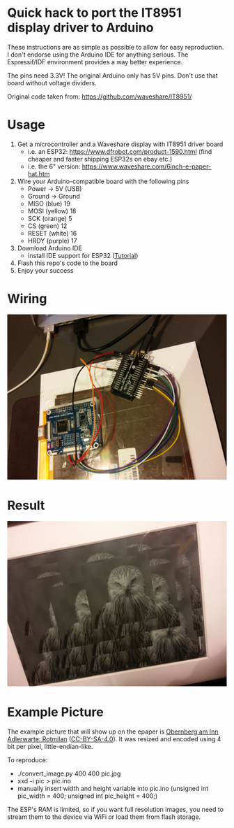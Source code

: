 # Quick hack to port the IT8951 display driver to Arduino
These instructions are as simple as possible to allow for easy reproduction. I don't endorse using the Arduino IDE for anything serious. The Espressif/IDF environment provides a way better experience.

The pins need 3.3V! The original Arduino only has 5V pins. Don't use that board without voltage dividers.

Original code taken from: https://github.com/waveshare/IT8951/

# Usage
1. Get a microcontroller and a Waveshare display with IT8951 driver board
    * i.e. an ESP32: https://www.dfrobot.com/product-1590.html (find cheaper and faster shipping ESP32s on ebay etc.)
    * i.e. the 6" version: https://www.waveshare.com/6inch-e-paper-hat.htm
2. Wire your Arduino-compatible board with the following pins
    * Power -> 5V (USB)
    * Ground -> Ground
    * MISO (blue)   19
    * MOSI (yellow) 18
    * SCK (orange)   5
    * CS (green)    12
    * RESET (white) 16
    * HRDY (purple) 17
3. Download Arduino IDE
    * install IDE support for ESP32 ([Tutorial](https://randomnerdtutorials.com/installing-the-esp32-board-in-arduino-ide-windows-instructions/))
4. Flash this repo's code to the board
5. Enjoy your success

# Wiring
![Wiring](/wiring.jpg)

# Result
![Result](/result.jpg)

# Example Picture
The example picture that will show up on the epaper is [Obernberg am Inn Adlerwarte: Rotmilan](https://commons.wikimedia.org/wiki/File:Obernberg_am_Inn_Adlerwarte_Rotmilan-0136.jpg)
([CC-BY-SA-4.0](https://creativecommons.org/licenses/by-sa/4.0/)).
It was resized and encoded using 4 bit per pixel, little-endian-like.

To reproduce:
* ./convert_image.py 400 400 pic.jpg
* xxd -i pic > pic.ino
* manually insert width and height variable into pic.ino (unsigned int pic_width = 400; unsigned int pic_height = 400;)

The ESP's RAM is limited, so if you want full resolution images, you need to stream them to the device via WiFi or load them from flash storage.
